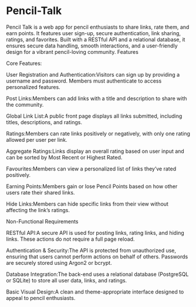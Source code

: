 # Pencil-Talk
Pencil Talk is a web app for pencil enthusiasts to share links, rate them, and earn points. It features user sign-up, secure authentication, link sharing, ratings, and favorites. Built with a RESTful API and a relational database, it ensures secure data handling, smooth interactions, and a user-friendly design for a vibrant pencil-loving community.
Features

Core Features:

User Registration and Authentication:Visitors can sign up by providing a username and password. Members must authenticate to access personalized features.

Post Links:Members can add links with a title and description to share with the community.

Global Link List:A public front page displays all links submitted, including titles, descriptions, and ratings.

Ratings:Members can rate links positively or negatively, with only one rating allowed per user per link.

Aggregate Ratings:Links display an overall rating based on user input and can be sorted by Most Recent or Highest Rated.

Favourites:Members can view a personalized list of links they’ve rated positively.

Earning Points:Members gain or lose Pencil Points based on how other users rate their shared links.

Hide Links:Members can hide specific links from their view without affecting the link’s ratings.

Non-Functional Requirements

RESTful API:A secure API is used for posting links, rating links, and hiding links. These actions do not require a full page reload.

Authentication & Security:The API is protected from unauthorized use, ensuring that users cannot perform actions on behalf of others. Passwords are securely stored using Argon2 or bcrypt.

Database Integration:The back-end uses a relational database (PostgreSQL or SQLite) to store all user data, links, and ratings.

Basic Visual Design:A clean and theme-appropriate interface designed to appeal to pencil enthusiasts.

